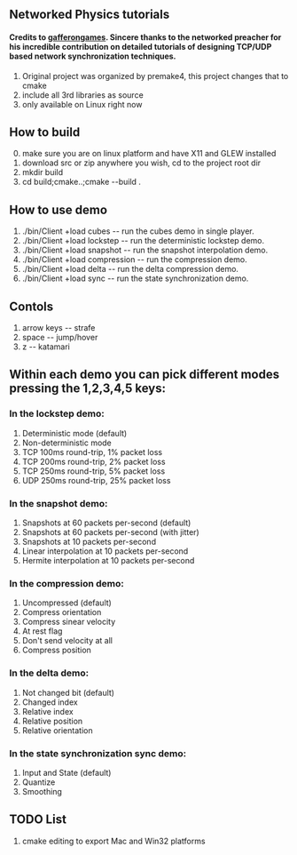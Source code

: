 ## Networked Physics tutorials 
#### Credits to [gafferongames](https://github.com/gafferongames). Sincere thanks to the networked preacher for his incredible contribution on detailed tutorials of designing TCP/UDP based network synchronization techniques.
1. Original project was organized by premake4, this project changes that to cmake
2. include all 3rd libraries as source
3. only available on Linux right now

## How to build
0. make sure you are on linux platform and have X11 and GLEW installed
1. download src or zip anywhere you wish, cd to the project root dir
2. mkdir build 
3. cd build;cmake..;cmake --build .


## How to use demo
1. ./bin/Client +load cubes 			-- run the cubes demo in single player.
2. ./bin/Client +load lockstep 		-- run the deterministic lockstep demo.
3. ./bin/Client +load snapshot 		-- run the snapshot interpolation demo.
4. ./bin/Client +load compression 	-- run the compression demo.
5. ./bin/Client +load delta 			-- run the delta compression demo.
6. ./bin/Client +load sync 			-- run the state synchronization demo.

## Contols
1. arrow keys -- strafe
2. space      -- jump/hover
3. z          -- katamari

## Within each demo you can pick different modes pressing the 1,2,3,4,5 keys:
### In the lockstep demo:
1. Deterministic mode (default)
2. Non-deterministic mode
3. TCP 100ms round-trip, 1% packet loss
4. TCP 200ms round-trip, 2% packet loss
5. TCP 250ms round-trip, 5% packet loss
6. UDP 250ms round-trip, 25% packet loss

### In the snapshot demo:
1. Snapshots at 60 packets per-second (default)
2. Snapshots at 60 packets per-second (with jitter)
3. Snapshots at 10 packets per-second
4. Linear interpolation at 10 packets per-second
5. Hermite interpolation at 10 packets per-second

### In the compression demo:
1. Uncompressed (default)
2. Compress orientation
3. Compress sinear velocity
4. At rest flag
5. Don't send velocity at all
6. Compress position
        
### In the delta demo:
1. Not changed bit (default)
2. Changed index
3. Relative index
4. Relative position
5. Relative orientation

### In the state synchronization sync demo:
1. Input and State (default)
2. Quantize
3. Smoothing


## TODO List
1. cmake editing to export Mac and Win32 platforms